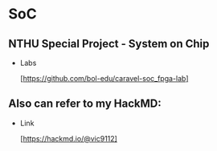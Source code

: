# SoC

## NTHU Special Project - System on Chip

- Labs

  [https://github.com/bol-edu/caravel-soc_fpga-lab]

## Also can refer to my HackMD:

- Link

  [https://hackmd.io/@vic9112]
